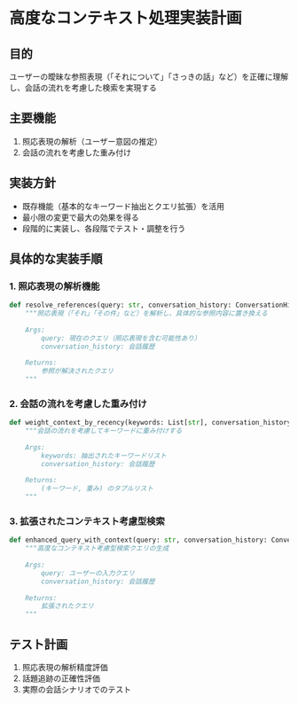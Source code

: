 # 高度なコンテキスト処理実装計画

## 目的
ユーザーの曖昧な参照表現（「それについて」「さっきの話」など）を正確に理解し、会話の流れを考慮した検索を実現する

## 主要機能
1. 照応表現の解析（ユーザー意図の推定）
2. 会話の流れを考慮した重み付け

## 実装方針
- 既存機能（基本的なキーワード抽出とクエリ拡張）を活用
- 最小限の変更で最大の効果を得る
- 段階的に実装し、各段階でテスト・調整を行う

## 具体的な実装手順

### 1. 照応表現の解析機能
```python
def resolve_references(query: str, conversation_history: ConversationHistory) -> str:
    """照応表現（「それ」「その件」など）を解析し、具体的な参照内容に置き換える
    
    Args:
        query: 現在のクエリ（照応表現を含む可能性あり）
        conversation_history: 会話履歴
    
    Returns:
        参照が解決されたクエリ
    """
```

### 2. 会話の流れを考慮した重み付け
```python
def weight_context_by_recency(keywords: List[str], conversation_history: ConversationHistory) -> List[Tuple[str, float]]:
    """会話の流れを考慮してキーワードに重み付けする
    
    Args:
        keywords: 抽出されたキーワードリスト
        conversation_history: 会話履歴
    
    Returns:
        (キーワード, 重み) のタプルリスト
    """
```

### 3. 拡張されたコンテキスト考慮型検索
```python
def enhanced_query_with_context(query: str, conversation_history: ConversationHistory) -> str:
    """高度なコンテキスト考慮型検索クエリの生成
    
    Args:
        query: ユーザーの入力クエリ
        conversation_history: 会話履歴
    
    Returns:
        拡張されたクエリ
    """
```

## テスト計画
1. 照応表現の解析精度評価
2. 話題追跡の正確性評価
3. 実際の会話シナリオでのテスト
